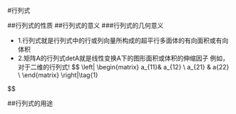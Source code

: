 #行列式

##行列式的性质
##行列式的意义
###行列式的几何意义
* 1.行列式就是行列式中的行或列向量所构成的超平行多面体的有向面积或有向体积
* 2.矩阵A的行列式detA就是线性变换A下的图形面积或体积的伸缩因子
例如，对于二维的行列式!
$$
 \left\|
  \begin{matrix}
   a_{11}& a_{12} \\
   a_{21} & a{22}  \\
  \end{matrix} \right\|\tag{1}

$$

##行列式的用途
